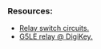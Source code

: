 ### Resources:
* [Relay switch circuits.](https://www.electronics-tutorials.ws/blog/relay-switch-circuit.html)
* [G5LE relay @ DigiKey.](https://www.digikey.com/product-detail/en/omron-electronics-inc-emc-div/G5LE-14-DC3/Z3326-ND/1815628)